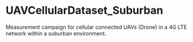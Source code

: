 # UAVCellularDataset_Suburban
Measurement campaign for cellular connected UAVs (Drone) in a 4G LTE network within a suburban environment.
